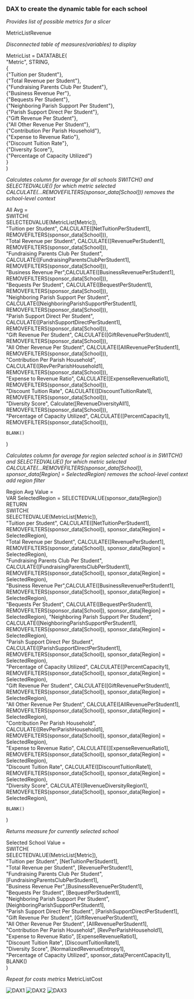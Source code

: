 ### DAX to create the dynamic table for each school


_Provides list of possible metrics for a slicer_

MetricListRevenue

_Disconnected table of measures(variables) to display_

MetricList = DATATABLE(  
    "Metric", STRING,  
    {  
        {"Tuition per Student"},  
        {"Total Revenue per Student"},  
        {"Fundraising Parents Club Per Student"},  
        {"Business Revenue Per"},  
        {"Bequests Per Student"},  
        {"Neighboring Parish Support Per Student"},  
        {"Parish Support Direct Per Student"},  
        {"Gift Revenue Per Student"},  
        {"All Other Revenue Per Student"},  
        {"Contribution Per Parish Household"},  
        {"Expense to Revenue Ratio"},  
        {"Discount Tuition Rate"},  
        {"Diversity Score"},  
        {"Percentage of Capacity Utilized"}  
    }  
)  

_Calculates column for average for all schools_
_SWITCH() and SELECTEDVALUE() for which metric selected_
_CALCULATE(...REMOVEFILTERS(sponsor_data[School])) removes the school-level context_

All Avg =   
SWITCH(  
    SELECTEDVALUE(MetricList[Metric]),  
    "Tuition per Student", CALCULATE([NetTuitionPerStudent1], REMOVEFILTERS(sponsor_data[School])),  
    "Total Revenue per Student", CALCULATE([RevenuePerStudent1], REMOVEFILTERS(sponsor_data[School])),  
    "Fundraising Parents Club Per Student", CALCULATE([FundraisingParentsClubPerStudent1], REMOVEFILTERS(sponsor_data[School])),  
    "Business Revenue Per",CALCULATE([BusinessRevenuePerStudent1], REMOVEFILTERS(sponsor_data[School])),  
    "Bequests Per Student", CALCULATE([BequestPerStudent1], REMOVEFILTERS(sponsor_data[School])),  
    "Neighboring Parish Support Per Student", CALCULATE([NeighboringParishSupportPerStudent1], REMOVEFILTERS(sponsor_data[School])),  
    "Parish Support Direct Per Student", CALCULATE([ParishSupportDirectPerStudent1], REMOVEFILTERS(sponsor_data[School])),  
    "Gift Revenue Per Student", CALCULATE([GiftRevenuePerStudent1], REMOVEFILTERS(sponsor_data[School])),  
    "All Other Revenue Per Student", CALCULATE([AllRevenuePerStudent1], REMOVEFILTERS(sponsor_data[School])),  
    "Contribution Per Parish Household", CALCULATE([RevPerParishHousehold1], REMOVEFILTERS(sponsor_data[School])),  
    "Expense to Revenue Ratio", CALCULATE([ExpenseRevenueRatio1], REMOVEFILTERS(sponsor_data[School])),  
    "Discount Tuition Rate", CALCULATE([DiscountTuitionRate1], REMOVEFILTERS(sponsor_data[School])),  
    "Diversity Score", Calculate([RevenueDiversityAll1], REMOVEFILTERS(sponsor_data[School])),  
    "Percentage of Capacity Utilized", CALCULATE([PercentCapacity1], REMOVEFILTERS(sponsor_data[School])),  

    BLANK()  
)

_Calculates column for average for region selected school is in_
_SWITCH() and SELECTEDVALUE() for which metric selected_
_CALCULATE(...REMOVEFILTERS(sponsor_data[School]), sponsor_data[Region] = SelectedRegion) removes the school-level context add region filter_ 

Region Avg Value =   
VAR SelectedRegion = SELECTEDVALUE(sponsor_data[Region])  
RETURN  
SWITCH(  
    SELECTEDVALUE(MetricList[Metric]),  
    "Tuition per Student", CALCULATE([NetTuitionPerStudent1], REMOVEFILTERS(sponsor_data[School]), sponsor_data[Region] = SelectedRegion),  
    "Total Revenue per Student", CALCULATE([RevenuePerStudent1], REMOVEFILTERS(sponsor_data[School]), sponsor_data[Region] = SelectedRegion),  
    "Fundraising Parents Club Per Student", CALCULATE([FundraisingParentsClubPerStudent1], REMOVEFILTERS(sponsor_data[School]), sponsor_data[Region] = SelectedRegion),  
    "Business Revenue Per",CALCULATE([BusinessRevenuePerStudent1], REMOVEFILTERS(sponsor_data[School]), sponsor_data[Region] = SelectedRegion),  
    "Bequests Per Student", CALCULATE([BequestPerStudent1], REMOVEFILTERS(sponsor_data[School]), sponsor_data[Region] = SelectedRegion),
    "Neighboring Parish Support Per Student", CALCULATE([NeighboringParishSupportPerStudent1], REMOVEFILTERS(sponsor_data[School]), sponsor_data[Region] = SelectedRegion),  
    "Parish Support Direct Per Student", CALCULATE([ParishSupportDirectPerStudent1], REMOVEFILTERS(sponsor_data[School]), sponsor_data[Region] = SelectedRegion),  
    "Percentage of Capacity Utilized", CALCULATE([PercentCapacity1], REMOVEFILTERS(sponsor_data[School]), sponsor_data[Region] = SelectedRegion),  
    "Gift Revenue Per Student", CALCULATE([GiftRevenuePerStudent1], REMOVEFILTERS(sponsor_data[School]), sponsor_data[Region] = SelectedRegion),  
    "All Other Revenue Per Student", CALCULATE([AllRevenuePerStudent1], REMOVEFILTERS(sponsor_data[School]), sponsor_data[Region] = SelectedRegion),  
    "Contribution Per Parish Household", CALCULATE([RevPerParishHousehold1], REMOVEFILTERS(sponsor_data[School]), sponsor_data[Region] = SelectedRegion),  
    "Expense to Revenue Ratio", CALCULATE([ExpenseRevenueRatio1], REMOVEFILTERS(sponsor_data[School]), sponsor_data[Region] = SelectedRegion),  
    "Discount Tuition Rate", CALCULATE([DiscountTuitionRate1], REMOVEFILTERS(sponsor_data[School]), sponsor_data[Region] = SelectedRegion),  
    "Diversity Score", CALCULATE([RevenueDiversityRegion1], REMOVEFILTERS(sponsor_data[School]), sponsor_data[Region] = SelectedRegion),  

    BLANK()  
)  

_Returns measure for currently selected school_

Selected School Value =   
SWITCH(  
    SELECTEDVALUE(MetricList[Metric]),  
    "Tuition per Student", [NetTuitionPerStudent1],  
    "Total Revenue per Student", [RevenuePerStudent1],  
    "Fundraising Parents Club Per Student", [FundraisingParentsClubPerStudent1],  
    "Business Revenue Per",[BusinessRevenuePerStudent1],  
    "Bequests Per Student", [BequestPerStudent1],  
    "Neighboring Parish Support Per Student", [NeighboringParishSupportPerStudent1],  
    "Parish Support Direct Per Student", [ParishSupportDirectPerStudent1],  
    "Gift Revenue Per Student", [GiftRevenuePerStudent1],  
    "All Other Revenue Per Student", [AllRevenuePerStudent1],  
    "Contribution Per Parish Household", [RevPerParishHousehold1],  
    "Expense to Revenue Ratio", [ExpenseRevenueRatio1],  
    "Discount Tuition Rate", [DiscountTuitionRate1],  
    "Diversity Score", [NormalizedRevenueEntropy1],  
    "Percentage of Capacity Utilized", sponsor_data[PercentCapacity1],  
    BLANK()  
)  

_Repeat for costs metrics_ 
MetricListCost  
  
![DAX1](DAX1.png)
![DAX2](DAX2.png)
![DAX3](DAX3.png)
